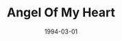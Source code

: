 ---
type: single
title: Angel Of My Heart
date: 1994-03-01
img: /images/singles/angel-of-my-heart.jpg
permalink: /music/singles/:title/
lyrics: true
discs:
  - tracks:
    - Angel Of My Heart
    - The Sulky Shuffle
---